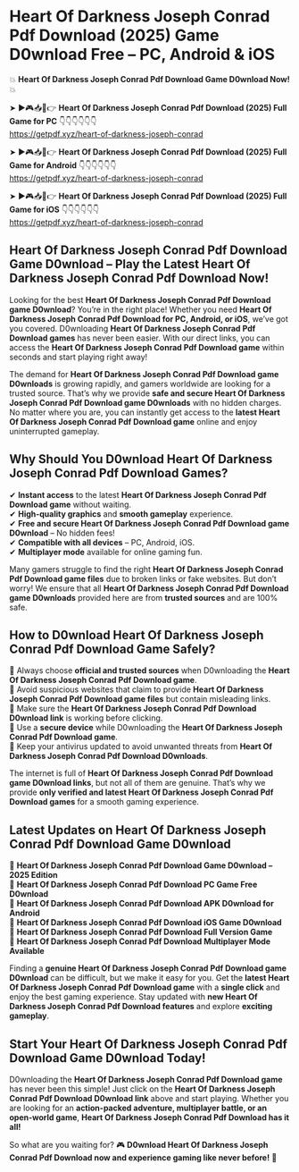 # Heart Of Darkness Joseph Conrad Pdf Download (2025) Game D0wnload Free – PC, Android & iOS

💥 **Heart Of Darkness Joseph Conrad Pdf Download Game D0wnload Now!** 💥  

➤ ►🎮📥📱👉 **Heart Of Darkness Joseph Conrad Pdf Download (2025) Full Game for PC** 👇👇👇👇👇👇  
https://getpdf.xyz/heart-of-darkness-joseph-conrad  

➤ ►🎮📥📱👉 **Heart Of Darkness Joseph Conrad Pdf Download (2025) Full Game for Android** 👇👇👇👇👇👇  
https://getpdf.xyz/heart-of-darkness-joseph-conrad  

➤ ►🎮📥📱👉 **Heart Of Darkness Joseph Conrad Pdf Download (2025) Full Game for iOS** 👇👇👇👇👇👇  
https://getpdf.xyz/heart-of-darkness-joseph-conrad  

## Heart Of Darkness Joseph Conrad Pdf Download Game D0wnload – Play the Latest Heart Of Darkness Joseph Conrad Pdf Download Now!

Looking for the best **Heart Of Darkness Joseph Conrad Pdf Download game D0wnload**? You’re in the right place! Whether you need **Heart Of Darkness Joseph Conrad Pdf Download for PC, Android, or iOS**, we’ve got you covered. D0wnloading **Heart Of Darkness Joseph Conrad Pdf Download games** has never been easier. With our direct links, you can access the **Heart Of Darkness Joseph Conrad Pdf Download game** within seconds and start playing right away!  

The demand for **Heart Of Darkness Joseph Conrad Pdf Download game D0wnloads** is growing rapidly, and gamers worldwide are looking for a trusted source. That’s why we provide **safe and secure Heart Of Darkness Joseph Conrad Pdf Download game D0wnloads** with no hidden charges. No matter where you are, you can instantly get access to the **latest Heart Of Darkness Joseph Conrad Pdf Download game** online and enjoy uninterrupted gameplay.  

## **Why Should You D0wnload Heart Of Darkness Joseph Conrad Pdf Download Games?**  

✔ **Instant access** to the latest **Heart Of Darkness Joseph Conrad Pdf Download game** without waiting.  
✔ **High-quality graphics** and **smooth gameplay** experience.  
✔ **Free and secure Heart Of Darkness Joseph Conrad Pdf Download game D0wnload** – No hidden fees!  
✔ **Compatible with all devices** – PC, Android, iOS.  
✔ **Multiplayer mode** available for online gaming fun.  

Many gamers struggle to find the right **Heart Of Darkness Joseph Conrad Pdf Download game files** due to broken links or fake websites. But don’t worry! We ensure that all **Heart Of Darkness Joseph Conrad Pdf Download game D0wnloads** provided here are from **trusted sources** and are 100% safe.  

## **How to D0wnload Heart Of Darkness Joseph Conrad Pdf Download Game Safely?**  

📌 Always choose **official and trusted sources** when D0wnloading the **Heart Of Darkness Joseph Conrad Pdf Download game**.  
📌 Avoid suspicious websites that claim to provide **Heart Of Darkness Joseph Conrad Pdf Download game files** but contain misleading links.  
📌 Make sure the **Heart Of Darkness Joseph Conrad Pdf Download D0wnload link** is working before clicking.  
📌 Use a **secure device** while D0wnloading the **Heart Of Darkness Joseph Conrad Pdf Download game**.  
📌 Keep your antivirus updated to avoid unwanted threats from **Heart Of Darkness Joseph Conrad Pdf Download D0wnloads**.  

The internet is full of **Heart Of Darkness Joseph Conrad Pdf Download game D0wnload links**, but not all of them are genuine. That’s why we provide **only verified and latest Heart Of Darkness Joseph Conrad Pdf Download games** for a smooth gaming experience.  

## **Latest Updates on Heart Of Darkness Joseph Conrad Pdf Download Game D0wnload**  

🔹 **Heart Of Darkness Joseph Conrad Pdf Download Game D0wnload – 2025 Edition**  
🔹 **Heart Of Darkness Joseph Conrad Pdf Download PC Game Free D0wnload**  
🔹 **Heart Of Darkness Joseph Conrad Pdf Download APK D0wnload for Android**  
🔹 **Heart Of Darkness Joseph Conrad Pdf Download iOS Game D0wnload**  
🔹 **Heart Of Darkness Joseph Conrad Pdf Download Full Version Game**  
🔹 **Heart Of Darkness Joseph Conrad Pdf Download Multiplayer Mode Available**  

Finding a **genuine Heart Of Darkness Joseph Conrad Pdf Download game D0wnload** can be difficult, but we make it easy for you. Get the **latest Heart Of Darkness Joseph Conrad Pdf Download game** with a **single click** and enjoy the best gaming experience. Stay updated with **new Heart Of Darkness Joseph Conrad Pdf Download features** and explore **exciting gameplay**.  

## **Start Your Heart Of Darkness Joseph Conrad Pdf Download Game D0wnload Today!**  

D0wnloading the **Heart Of Darkness Joseph Conrad Pdf Download game** has never been this simple! Just click on the **Heart Of Darkness Joseph Conrad Pdf Download D0wnload link** above and start playing. Whether you are looking for an **action-packed adventure, multiplayer battle, or an open-world game**, **Heart Of Darkness Joseph Conrad Pdf Download has it all!**  

So what are you waiting for? 🎮 **D0wnload Heart Of Darkness Joseph Conrad Pdf Download now and experience gaming like never before!** 🚀  